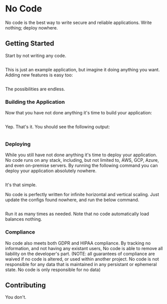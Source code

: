 # No Code

No code is the best way to write secure and reliable applications. Write nothing; deploy nowhere.

## Getting Started

Start by not writing any code.

```

```

This is just an example application, but imagine it doing anything you want. Adding new features is easy too:

```

```

The possibilities are endless.

### Building the Application

Now that you have not done anything it's time to build your application:

```

```

Yep. That's it. You should see the following output:

```

```

### Deploying

While you still have not done anything it's time to deploy your application. No code runs on any stack, including, but not limited to, AWS, GCP, Azure, and even on-premise servers. By running the following command you can deploy your application absolutely nowhere.

```

```
It's that simple. 

No code is perfectly written for infinite horizontal and vertical scaling. Just update the configs found nowhere, and run the below command.

```

```
Run it as many times as needed. Note that no code automatically load balances nothing.

### Compliance

No code also meets both GDPR and HIPAA compliance. By tracking no information, and not having any existant users, No code is able to remove all liability on the developer's part. (NOTE: all guarantees of compliance are waived if no code is altered, or used within another project. No code is not responsible for any data that is maintained in any persistant or ephemeral state. No code is only responsible for no data)

## Contributing

You don't.
